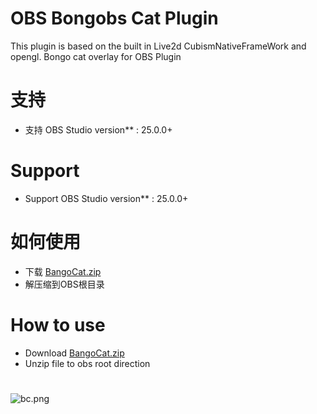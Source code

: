 # OBS Bongobs Cat Plugin
 This plugin is based on the built in Live2d CubismNativeFrameWork and opengl.
 Bongo cat overlay for OBS Plugin
 # 支持
* 支持 OBS Studio version** : 25.0.0+
# Support
* Support OBS Studio version** : 25.0.0+
# 如何使用
* 下载 [BangoCat.zip]()
* 解压缩到OBS根目录
# How to use
* Download [BangoCat.zip]()
* Unzip file to obs root direction
# 
![bc.png](https://github.com/a1928370421/Bongobs-Cat-Plugin/blob/master/Resources/Bango%20Cat/bc.PNG)

